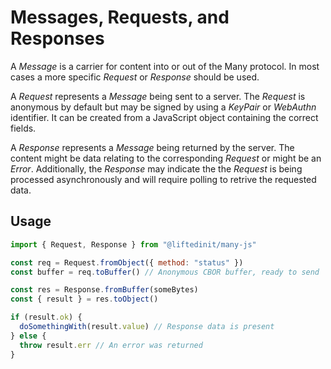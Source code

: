 # Messages, Requests, and Responses

A _Message_ is a carrier for content into or out of the Many protocol. In most
cases a more specific _Request_ or _Response_ should be used.

A _Request_ represents a _Message_ being sent to a server. The _Request_ is
anonymous by default but may be signed by using a _KeyPair_ or _WebAuthn_
identifier. It can be created from a JavaScript object containing the correct
fields.

A _Response_ represents a _Message_ being returned by the server. The content
might be data relating to the corresponding _Request_ or might be an _Error_.
Additionally, the _Response_ may indicate the the _Request_ is being processed
asynchronously and will require polling to retrive the requested data.

## Usage

```js
import { Request, Response } from "@liftedinit/many-js"

const req = Request.fromObject({ method: "status" })
const buffer = req.toBuffer() // Anonymous CBOR buffer, ready to send

const res = Response.fromBuffer(someBytes)
const { result } = res.toObject()

if (result.ok) {
  doSomethingWith(result.value) // Response data is present
} else {
  throw result.err // An error was returned
}
```
